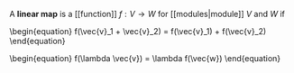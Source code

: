 A **linear map** is a [[function]] $f: V \to W$ for [[modules|module]] $V$ and $W$ if

\begin{equation}
f(\vec{v}_1 + \vec{v}_2) = f(\vec{v}_1) + f(\vec{v}_2)
\end{equation}

\begin{equation}
f(\lambda \vec{v}) = \lambda f(\vec{w})
\end{equation}

